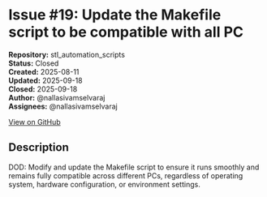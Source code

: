 # Issue #19: Update the Makefile script to be compatible with all PC

**Repository:** stl_automation_scripts  
**Status:** Closed  
**Created:** 2025-08-11  
**Updated:** 2025-09-18  
**Closed:** 2025-09-18  
**Author:** @nallasivamselvaraj  
**Assignees:** @nallasivamselvaraj  

[View on GitHub](https://github.com/Simtestlab/stl_automation_scripts/issues/19)

## Description

DOD: Modify and update the Makefile script to ensure it runs smoothly and remains fully compatible across different PCs, regardless of operating system, hardware configuration, or environment settings.